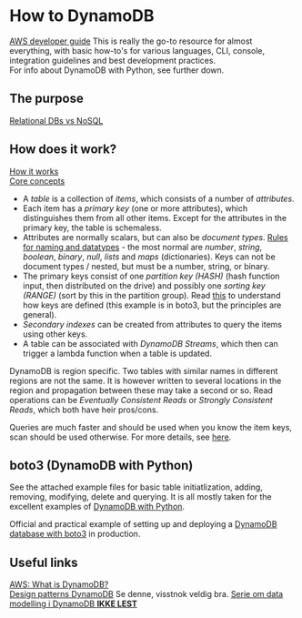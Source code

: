 # How to DynamoDB

[AWS developer guide](https://docs.aws.amazon.com/amazondynamodb/latest/developerguide/Introduction.html) This is really the go-to resource for almost everything, with basic how-to's for various languages, CLI, console, integration guidelines and best development practices.  
For info about DynamoDB with Python, see further down.

## The purpose
[Relational DBs vs NoSQL](https://docs.aws.amazon.com/amazondynamodb/latest/developerguide/SQLtoNoSQL.WhyDynamoDB.html)  

## How does it work?
[How it works](https://docs.aws.amazon.com/amazondynamodb/latest/developerguide/HowItWorks.html)  
[Core concepts](https://docs.aws.amazon.com/amazondynamodb/latest/developerguide/HowItWorks.CoreComponents.html)  

* A *table* is a collection of *items*, which consists of a number of *attributes*.
* Each item has a *primary key* (one or more attributes), which distinguishes them from all other items. Except for the attributes in the primary key, the table is schemaless. 
* Attributes are normally scalars, but can also be *document types*. [Rules for naming and datatypes](https://docs.aws.amazon.com/amazondynamodb/latest/developerguide/HowItWorks.NamingRulesDataTypes.html) - the most normal are *number*, *string*, *boolean*, *binary*, *null*, *lists* and *maps* (dictionaries). Keys can not be document types / nested, but must be a number, string, or binary.
* The primary keys consist of one *partition key (HASH)* (hash function input, then distributed on the drive) and possibly one *sorting key (RANGE)* (sort by this in the partition group). Read [this](https://boto3.amazonaws.com/v1/documentation/api/latest/reference/services/dynamodb.html#DynamoDB.ServiceResource.create_table) to understand how keys are defined (this example is in boto3, but the principles are general). 
* *Secondary indexes* can be created from attributes to query the items using other keys.
* A table can be associated with *DynamoDB Streams*, which then can trigger a lambda function when a table is updated.

DynamoDB is region specific. Two tables with similar names in different regions are not the same. It is however written to several locations in the region and propagation between these may take a second or so. Read operations can be *Eventually Consistent Reads* or *Strongly Consistent Reads*, which both have heir pros/cons.

Queries are much faster and should be used when you know the item keys, scan should be used otherwise. For more details, see [here](https://dynobase.dev/dynamodb-scan-vs-query/).

## boto3 (DynamoDB with Python)
See the attached example files for basic table initiatlization, adding, removing, modifying, delete and querying. It is all mostly taken for the excellent examples of [DynamoDB with Python](https://boto3.amazonaws.com/v1/documentation/api/latest/guide/dynamodb.html). 

Official and practical example of setting up and deploying a [DynamoDB database with boto3](https://docs.aws.amazon.com/amazondynamodb/latest/developerguide/TicTacToe.html) in production.

## Useful links
[AWS: What is DynamoDB?](https://docs.aws.amazon.com/amazondynamodb/latest/developerguide/Introduction.html)  
[Design patterns DynamoDB](https://www.youtube.com/watch?v=HaEPXoXVf2k) Se denne, visstnok veldig bra.
[Serie om data modelling i DynamoDB **IKKE LEST**](https://medium.com/expedia-group-tech/dynamodb-data-modeling-c4b02729ac08)    
